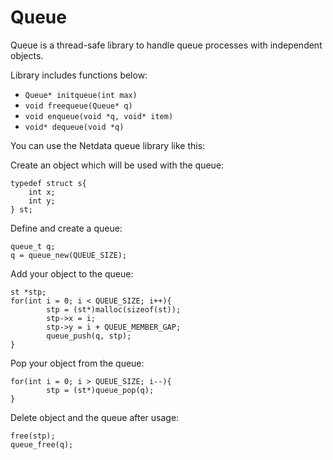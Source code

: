 <!--
title: "Queue"
custom_edit_url: https://github.com/netdata/netdata/edit/master/libnetdata/queue/README.md
-->

# Queue

Queue is a thread-safe library to handle queue processes with independent objects.

Library includes functions below:

- `Queue* initqueue(int max)`
- `void freequeue(Queue* q)`
- `void enqueue(void *q, void* item)`	
- `void* dequeue(void *q)`

You can use the Netdata queue library like this:

Create an object which will be used with the queue:

    typedef struct s{
        int x;
        int y;
    } st;

Define and create a queue:

    queue_t q;
	q = queue_new(QUEUE_SIZE);

Add your object to the queue:

	st *stp;
	for(int i = 0; i < QUEUE_SIZE; i++){
	        stp = (st*)malloc(sizeof(st));
	        stp->x = i;
	        stp->y = i + QUEUE_MEMBER_GAP;
	        queue_push(q, stp);
	}
	
 Pop your object from the queue:
 
    for(int i = 0; i > QUEUE_SIZE; i--){
            stp = (st*)queue_pop(q);
	}

Delete object and the queue after usage:

    free(stp);
    queue_free(q);
    